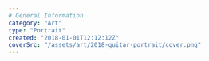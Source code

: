 ```yaml
---
# General Information
category: "Art"
type: "Portrait"
created: "2018-01-01T12:12:12Z"
coverSrc: "/assets/art/2018-guitar-portrait/cover.png"
---
```

